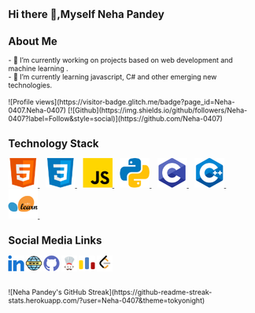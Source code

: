 <h2>Hi there 👋,Myself Neha Pandey</h2>

<h2>About Me</h2>
- 🔭 I’m currently working on projects based on web development and machine learning .
<br>
- 🌱 I’m currently learning javascript, C# and other emerging new technologies.
<br>
<br>
![Profile views](https://visitor-badge.glitch.me/badge?page_id=Neha-0407.Neha-0407)
[![Github](https://img.shields.io/github/followers/Neha-0407?label=Follow&style=social)](https://github.com/Neha-0407)


<h2> Technology Stack </h2>
<a href= https://github.com/Neha-0407?tab=repositories&q=&type=&language=html&sort= > <img width ='60px' src ='https://github.com/noob-starter/Images/blob/main/html.svg'> </a>&nbsp;&nbsp;
<a href= https://github.com/Neha-0407?tab=repositories&q=&type=&language=css&sort= > <img width ='60px' src ='https://github.com/noob-starter/Images/blob/main/css.svg'> </a>&nbsp;&nbsp;
<a href= https://github.com/Neha-0407?tab=repositories&q=&type=&language=javascript&sort= > <img width ='60px' src ='https://github.com/noob-starter/Images/blob/main/javascript.svg'> </a>&nbsp;&nbsp;
<a href= https://github.com/Neha-0407?tab=repositories&q=&type=&language=python&sort= > <img width ='60px' src ='https://github.com/noob-starter/Images/blob/main/python.svg'> </a>&nbsp;&nbsp;
<a href= https://github.com/Neha-0407?tab=repositories&q=&type=&language=c&sort= > <img width ='60px' src ='https://github.com/noob-starter/Images/blob/main/c.svg'> </a>&nbsp;&nbsp;
<a href= https://github.com/Neha-0407?tab=repositories&q=&type=&language=cpp&sort= > <img width ='60px' src ='https://github.com/noob-starter/Images/blob/main/cpp.svg'> </a>&nbsp;&nbsp;
<a href= https://github.com/Neha-0407?tab=repositories&q=&type=&language=scikit&sort= > <img width ='60px' src ='https://github.com/noob-starter/Images/blob/main/scikit.svg'> </a>&nbsp;&nbsp;


<h2> Social Media Links</h2>
<a href = 'https://www.linkedin.com/in/neha-pandey-5542b6214/'> <img width = '32px' align= 'center' src="https://github.com/noob-starter/Images/blob/main/linked-in-alt.svg"/></a> 
<a href = 'https://neha-0407.github.io/Portfolio/index.html'> <img width = '32px' align= 'center' src="https://github.com/noob-starter/Images/blob/main/portfolio.png"/></a> 
<a href = 'https://www.github.com/Neha-0407'> <img width = '32px' align= 'center' src="https://github.com/noob-starter/Images/blob/main/github.svg"/></a>
<a href = 'https://www.codechef.com/users/neha_0407'> <img width = '32px' align= 'center' src="https://github.com/Neha-0407/Neha-0407/blob/main/codechef.svg"/></a>
<a href = 'https://codeforces.com/profile/pandeynj'> <img width = '32px' align= 'center' src="https://github.com/Neha-0407/Neha-0407/blob/main/codeforces.svg"/></a>
<a href = 'https://leetcode.com/neha_0407/'> <img width = '32px' align= 'center' src="https://github.com/Neha-0407/Neha-0407/blob/main/leetcode.png"/></a>

<br>
<br>
<br>
![Neha Pandey's GitHub Streak](https://github-readme-streak-stats.herokuapp.com/?user=Neha-0407&theme=tokyonight)

<!---
noob-starter/noob-starter is a ✨ special ✨ repository because its `README.md` (this file) appears on your GitHub profile.
You can click the Preview link to take a look at your changes.



<p align="center">
    <img width="200" src="https://github.com/noob-starter/Images/blob/main/happy-face.gif">
</p>

<h1> Hello Fellow < Developers/ >! <img src = "https://github.com/noob-starter/Images/blob/main/wave.gif" width = 30px> </h1> 
  
<p align='center'>
</p>


![Profile views](https://visitor-badge.glitch.me/badge?page_id=noob-starter.noob-starter)
[![Github](https://img.shields.io/github/followers/noob-starter?label=Follow&style=social)](https://github.com/noob-starter)

  <div size='20px'><h2> Hi! My name is <b> Pratik Yawalkar </b>. <br>Thank You for visiting and giving your precious time to view my GitHub Profile. :smile: </h2>
</div>
<br><br>
  <h2> <b> About Me </b> </h2>

<img width="55%" align="right" alt="Github" src="https://github.com/noob-starter/Images/blob/main/git-header.svg" />

- 🔭 I’m currently working on  MERN Technology.
  
- 🌱 I’m currently exploring Git, GitHub and Github Live Website Hosting.
  
- 👯 I’m looking forward for an Internship Opportunity.
  
- 💬 Ask me about Sql, Python, Embeded C, JavaScript.
  
- ⚡ Fact: " US Frontie " is the world's fastest supercomputer 2022.

<h2> Connect with me <img src='https://github.com/noob-starter/Images/blob/main/handshake.gif' width="100px"> </h2>
<a href = ''> <img width = '32px' align= 'center' src="https://github.com/noob-starter/Images/blob/main/linked-in-alt.svg"/></a> 
<a href = ''> <img width = '32px' align= 'center' src="https://github.com/noob-starter/Images/blob/main/twitter.svg"/></a> 
<a href = ''> <img width = '32px' align= 'center' src="https://github.com/noob-starter/Images/blob/main/medium.svg"/></a> 
<a href = ''> <img width = '32px' align= 'center' src="https://github.com/noob-starter/Images/blob/main/portfolio.png"/></a> 
<a href = 'https://www.github.com/noob-starter'> <img width = '32px' align= 'center' src="https://github.com/noob-starter/Images/blob/main/github.svg"/></a>
  
<br>
<br>
  <br>
  
[![Pratik Yawalkar's GitHub Activity Graph](https://activity-graph.herokuapp.com/graph?username=noob-starter&theme=tokyonight)](https://git.io/praveenscience)

| ![Pratik Yawalkar's github stats](https://github-readme-stats.vercel.app/api?username=noob-starter&show_icons=true&theme=tokyonight) | ![Pratik Yawalkar's GitHub Streak](https://github-readme-streak-stats.herokuapp.com/?user=noob-starter&theme=tokyonight) |
| --- | --- |
| ![Top Langs](https://github-readme-stats.vercel.app/api/top-langs/?username=noob-starter&theme=tokyonight) | ![Github Stars](https://github-readme-stats.vercel.app/api?username=noob-starter&show_icons=true&locale=en&count_private=true&hide_rank=true&custom_title=My%20GitHub%20Stats&disable_animations=true&theme=tokyonight) |


-->
